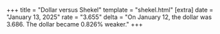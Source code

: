 +++
title = "Dollar versus Shekel"
template = "shekel.html"
[extra]
date = "January 13, 2025"
rate = "3.655"
delta = "On January 12, the dollar was 3.686. The dollar became 0.826% weaker."
+++
